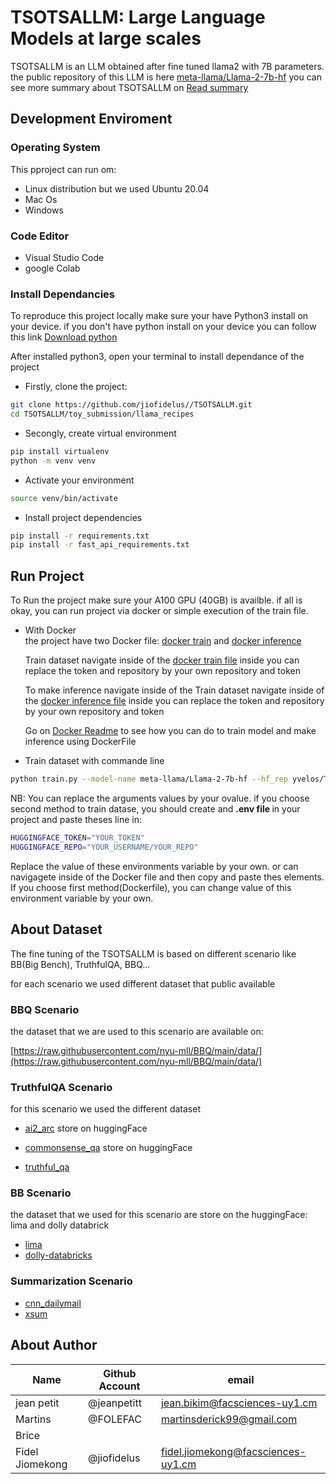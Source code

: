 # TSOTSALLM: Large Language Models at large scales

TSOTSALLM is an LLM obtained after fine tuned llama2 with 7B parameters. the public repository of this LLM is here [meta-llama/Llama-2-7b-hf](https://huggingface.co/meta-llama/Llama-2-7b)
you can see more summary about TSOTSALLM on [Read summary](./TSOTSALLM.md)

<!-- setup development enviroment -->
## Development Enviroment

### Operating System

This pproject can run om:

* Linux distribution but we used Ubuntu 20.04
* Mac Os
* Windows

### Code Editor

* Visual Studio Code
* google Colab

### Install Dependancies

To reproduce this project locally make sure your have Python3 install on your device.
if you don't have python install on your device you can follow this link [Download python](https://www.python.org/downloads/)

After installed python3, open your terminal to install dependance of the project

* Firstly, clone the project:
  
```bash
git clone https://github.com/jiofidelus//TSOTSALLM.git
cd TSOTSALLM/toy_submission/llama_recipes
```

* Secongly, create virtual environment

```bash
pip install virtualenv
python -m venv venv
```

* Activate your environment
  
```bash
source venv/bin/activate
```

* Install project dependencies
  
```bash
pip install -r requirements.txt
pip install -r fast_api_requirements.txt
```

## Run Project

To Run the project make sure your A100 GPU (40GB) is availble.
if all is okay, you can run project via docker or simple execution of the train file.

* With Docker <br/>
  the project have two Docker file: [docker train](/toy_submission/llama_recipes/Dockerfile) and [docker inference](/toy_submission/llama_recipes/Dockerfile.inference)

  Train dataset navigate inside of the [docker train file](/toy_submission/llama_recipes/Dockerfile)
  inside you can replace the token and repository by your own repository and token

  To make inference navigate inside of the Train dataset navigate inside of the [docker inference file](/toy_submission/llama_recipes/Dockerfile)
  inside you can replace the token and repository by your own repository and token

  Go on [Docker Readme](/toy_submission/llama_recipes/README.md) to see how you can do to train model and make inference using DockerFile


* Train dataset with commande line
  
```bash
python train.py --model-name meta-llama/Llama-2-7b-hf --hf_rep yvelos/Tsotsallm-evaluation --output_dir /temp/model/Tsotsallm
```

NB: You can replace the arguments values by your ovalue. if you choose second method to train datase, you should create and <strong>.env file </strong> in your project and paste theses line in:

```bash
HUGGINGFACE_TOKEN="YOUR_TOKEN"
HUGGINGFACE_REPO="YOUR_USERNAME/YOUR_REPO"
```

Replace the value of these environments variable by your own. or can navigagete inside of the Docker file and then copy and paste thes elements. 
If you choose first method(Dockerfile), you can change value of this environment variable by your own. 

## About Dataset

The fine tuning of the TSOTSALLM is based on  different scenario
like BB(Big Bench), TruthfulQA, BBQ...

for each scenario we used different dataset that public available

### BBQ Scenario 

  the dataset that we are used to this scenario are available on:

  [https://raw.githubusercontent.com/nyu-mll/BBQ/main/data/](https://raw.githubusercontent.com/nyu-mll/BBQ/main/data/)

### TruthfulQA Scenario
  
  for this scenario we used the different dataset
  - [ai2_arc](https://huggingface.co/datasets/ai2_arc) store on huggingFace
  
  - [commonsense_qa](https://huggingface.co/datasets/commonsense_qa) store on huggingFace
  
  - [truthful_qa](https://huggingface.co/datasets/truthful_qa)

### BB Scenario
  
  the dataset that we used for this scenario are store on the huggingFace: lima and dolly databrick

  - [lima](https://huggingface.co/datasets/GAIR/lima)
  - [dolly-databricks](https://huggingface.co/datasets/databricks/databricks-dolly-15k)

### Summarization Scenario

  - [cnn_dailymail](https://huggingface.co/datasets/cnn_dailymail)
  - [xsum](https://huggingface.co/datasets/EdinburghNLP/xsum)


<!-- About Author  -->

## About Author

| Name            | Github Account      |     email     |
| ---------       | ---------           |    -------
| jean petit      |  @jeanpetitt        |  jean.bikim@facsciences-uy1.cm
| Martins         |  @FOLEFAC           |  martinsderick99@gmail.com
| Brice
| Fidel Jiomekong |  @jiofidelus        |  fidel.jiomekong@facsciences-uy1.cm